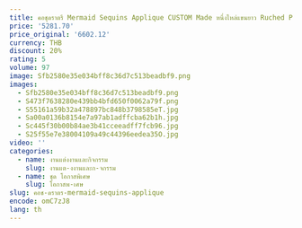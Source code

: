 ```yaml
---
title: คอชุดราตรี Mermaid Sequins Applique CUSTOM Made หนึ่งไหล่แขนยาว Ruched PARTY Gowns
price: '5281.70'
price_original: '6602.12'
currency: THB
discount: 20%
rating: 5
volume: 97
image: Sfb2580e35e034bff8c36d7c513beadbf9.png
images:
  - Sfb2580e35e034bff8c36d7c513beadbf9.png
  - S473f7638280e439bb4bfd650f0062a79f.png
  - S55161a59b32a478897bc848b3798585eT.jpg
  - Sa00a0136b8154e7a97ab1adffcba62b1h.jpg
  - Sc445f30b00b84ae3b41cceeadff7fcb96.jpg
  - S25f55e7e38004109a49c44396eedea35O.jpg
video: ''
categories:
  - name: งานแต่งงานและกิจกรรม
    slug: งานแต-งงานและก-จกรรม
  - name: ชุด โอกาสพิเศษ
    slug: โอกาสพ-เศษ
slug: คอช-ดราตร-mermaid-sequins-applique
encode: omC7zJ8
lang: th
---
```

  